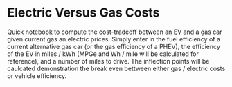 # Electric Versus Gas Costs

Quick notebook to compute the cost-tradeoff between an EV and a gas car given current gas an electric prices. Simply enter in the fuel efficiency of a current alternative gas car (or the gas efficiency of a PHEV), the efficiency of the EV in miles / kWh (MPGe and Wh / mile will be calculated for reference), and a number of miles to drive. The inflection points will be caulcated demonstration the break even bettween either gas / electric costs or vehicle efficiency.